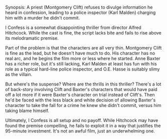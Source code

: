 Synopsis: A priest (Montgomery Clift) refuses to divulge information he heard in confession, leading to a police inspector (Karl Malden) charging him with a murder he didn't commit.

I Confess is a somewhat disappointing thriller from director Alfred Hitchcock. While the cast is fine, the script lacks bite and fails to rise above its melodramatic premise.

Part of the problem is that the characters are all very thin. Montgomery Clift is fine as the lead, but he doesn't have much to do. His character has no real arc, and he begins the film more or less where he started. Anne Baxter has a richer role, but it's still lacking, Karl Malden at least has fun with his role as a typical hard-line police inspector, and O.E. Hasse is suitably slimy as the villain.

But where's the suspense? Where are the thrills in this thriller? There's a lot of back-story involving Clift and Baxter's characters that would have paid off a lot more if it were Baxter's character on trial instead of Clift's. Then he'd be faced with the less black and white decision of allowing Baxter's character to take the fall for a crime he knew she didn't commit, versus him taking blame himself. 

Ultimately, I Confess is all setup and no payoff. While Hitchcock may have found the premise compelling, he fails to exploit it in a way that justifies the 95-minute investment. It's not an awful film, just an underwhelming one.
